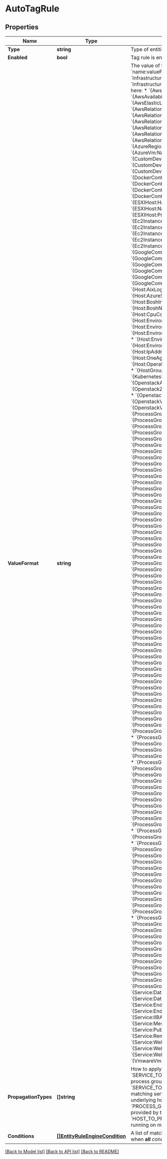 # AutoTagRule

## Properties

Name | Type | Description | Notes
------------ | ------------- | ------------- | -------------
**Type** | **string** | Type of entities to which the rule applies. | 
**Enabled** | **bool** | Tag rule is enabled (&#x60;true&#x60;) or disabled (&#x60;false&#x60;). | 
**ValueFormat** | **string** | The value of the auto-tag. If specified, the tag is used in the &#x60;name:valueFormat&#x60; format.   For example, you can extend the &#x60;Infrastructure&#x60; tag to &#x60;Infrastructure:Windows&#x60; and &#x60;Infrastructure:Linux&#x60;.   You can use the following placeholders here:   * &#x60;{AwsAutoScalingGroup:Name}&#x60;  * &#x60;{AwsAvailabilityZone:Name}&#x60;  * &#x60;{AwsElasticLoadBalancer:Name}&#x60;  * &#x60;{AwsRelationalDatabaseService:DBName}&#x60;  * &#x60;{AwsRelationalDatabaseService:Endpoint}&#x60;  * &#x60;{AwsRelationalDatabaseService:Engine}&#x60;  * &#x60;{AwsRelationalDatabaseService:InstanceClass}&#x60;  * &#x60;{AwsRelationalDatabaseService:Name}&#x60;  * &#x60;{AwsRelationalDatabaseService:Port}&#x60;  * &#x60;{AzureRegion:Name}&#x60;  * &#x60;{AzureScaleSet:Name}&#x60;  * &#x60;{AzureVm:Name}&#x60;  * &#x60;{CloudFoundryOrganization:Name}&#x60;  * &#x60;{CustomDevice:DetectedName}&#x60;  * &#x60;{CustomDevice:DnsName}&#x60;  * &#x60;{CustomDevice:IpAddress}&#x60;  * &#x60;{CustomDevice:Port}&#x60;  * &#x60;{DockerContainerGroupInstance:ContainerName}&#x60;  * &#x60;{DockerContainerGroupInstance:FullImageName}&#x60;  * &#x60;{DockerContainerGroupInstance:ImageVersion}&#x60;  * &#x60;{DockerContainerGroupInstance:StrippedImageName}&#x60;  * &#x60;{ESXIHost:HardwareModel}&#x60;  * &#x60;{ESXIHost:HardwareVendor}&#x60;  * &#x60;{ESXIHost:Name}&#x60;  * &#x60;{ESXIHost:ProductName}&#x60;  * &#x60;{ESXIHost:ProductVersion}&#x60;  * &#x60;{Ec2Instance:AmiId}&#x60;  * &#x60;{Ec2Instance:BeanstalkEnvironmentName}&#x60;  * &#x60;{Ec2Instance:InstanceId}&#x60;  * &#x60;{Ec2Instance:InstanceType}&#x60;  * &#x60;{Ec2Instance:LocalHostName}&#x60;  * &#x60;{Ec2Instance:Name}&#x60;  * &#x60;{Ec2Instance:PublicHostName}&#x60;  * &#x60;{Ec2Instance:SecurityGroup}&#x60;  * &#x60;{GoogleComputeInstance:Id}&#x60;  * &#x60;{GoogleComputeInstance:IpAddresses}&#x60;  * &#x60;{GoogleComputeInstance:MachineType}&#x60;  * &#x60;{GoogleComputeInstance:Name}&#x60;  * &#x60;{GoogleComputeInstance:ProjectId}&#x60;  * &#x60;{GoogleComputeInstance:Project}&#x60;  * &#x60;{Host:AWSNameTag}&#x60;  * &#x60;{Host:AixLogicalCpuCount}&#x60;  * &#x60;{Host:AzureHostName}&#x60;  * &#x60;{Host:AzureSiteName}&#x60;  * &#x60;{Host:BoshDeploymentId}&#x60;  * &#x60;{Host:BoshInstanceId}&#x60;  * &#x60;{Host:BoshInstanceName}&#x60;  * &#x60;{Host:BoshName}&#x60;  * &#x60;{Host:BoshStemcellVersion}&#x60;  * &#x60;{Host:CpuCores}&#x60;  * &#x60;{Host:DetectedName}&#x60;  * &#x60;{Host:Environment:AppName}&#x60;  * &#x60;{Host:Environment:BoshReleaseVersion}&#x60;  * &#x60;{Host:Environment:Environment}&#x60;  * &#x60;{Host:Environment:Link}&#x60;  * &#x60;{Host:Environment:Organization}&#x60;  * &#x60;{Host:Environment:Owner}&#x60;  * &#x60;{Host:Environment:Support}&#x60;  * &#x60;{Host:IpAddress}&#x60;  * &#x60;{Host:LogicalCpuCores}&#x60;  * &#x60;{Host:OneAgentCustomHostName}&#x60;  * &#x60;{Host:OperatingSystemVersion}&#x60;  * &#x60;{Host:PaasMemoryLimit}&#x60;  * &#x60;{HostGroup:Name}&#x60;  * &#x60;{KubernetesCluster:Name}&#x60;  * &#x60;{KubernetesNode:DetectedName}&#x60;  * &#x60;{OpenstackAvailabilityZone:Name}&#x60;  * &#x60;{OpenstackZone:Name}&#x60;  * &#x60;{OpenstackComputeNode:Name}&#x60;  * &#x60;{OpenstackProject:Name}&#x60;  * &#x60;{OpenstackVm:UnstanceType}&#x60;  * &#x60;{OpenstackVm:Name}&#x60;  * &#x60;{OpenstackVm:SecurityGroup}&#x60;  * &#x60;{ProcessGroup:AmazonECRImageAccountId}&#x60;  * &#x60;{ProcessGroup:AmazonECRImageRegion}&#x60;  * &#x60;{ProcessGroup:AmazonECSCluster}&#x60;  * &#x60;{ProcessGroup:AmazonECSContainerName}&#x60;  * &#x60;{ProcessGroup:AmazonECSFamily}&#x60;  * &#x60;{ProcessGroup:AmazonECSRevision}&#x60;  * &#x60;{ProcessGroup:AmazonLambdaFunctionName}&#x60;  * &#x60;{ProcessGroup:AmazonRegion}&#x60;  * &#x60;{ProcessGroup:ApacheConfigPath}&#x60;  * &#x60;{ProcessGroup:ApacheSparkMasterIpAddress}&#x60;  * &#x60;{ProcessGroup:AspDotNetCoreApplicationPath}&#x60;  * &#x60;{ProcessGroup:AspDotNetCoreApplicationPath}&#x60;  * &#x60;{ProcessGroup:AzureHostName}&#x60;  * &#x60;{ProcessGroup:AzureSiteName}&#x60;  * &#x60;{ProcessGroup:CassandraClusterName}&#x60;  * &#x60;{ProcessGroup:CatalinaBase}&#x60;  * &#x60;{ProcessGroup:CatalinaHome}&#x60;  * &#x60;{ProcessGroup:CloudFoundryAppId}&#x60;  * &#x60;{ProcessGroup:CloudFoundryAppName}&#x60;  * &#x60;{ProcessGroup:CloudFoundryInstanceIndex}&#x60;  * &#x60;{ProcessGroup:CloudFoundrySpaceId}&#x60;  * &#x60;{ProcessGroup:CloudFoundrySpaceName}&#x60;  * &#x60;{ProcessGroup:ColdFusionJvmConfigFile}&#x60;  * &#x60;{ProcessGroup:ColdFusionServiceName}&#x60;  * &#x60;{ProcessGroup:CommandLineArgs}&#x60;  * &#x60;{ProcessGroup:DetectedName}&#x60;  * &#x60;{ProcessGroup:DotNetCommandPath}&#x60;  * &#x60;{ProcessGroup:DotNetCommand}&#x60;  * &#x60;{ProcessGroup:DotNetClusterId}&#x60;  * &#x60;{ProcessGroup:DotNetNodeId}&#x60;  * &#x60;{ProcessGroup:ElasticsearchClusterName}&#x60;  * &#x60;{ProcessGroup:ElasticsearchNodeName}&#x60;  * &#x60;{ProcessGroup:EquinoxConfigPath}&#x60;  * &#x60;{ProcessGroup:ExeName}&#x60;  * &#x60;{ProcessGroup:ExePath}&#x60;  * &#x60;{ProcessGroup:GlassFishDomainName}&#x60;  * &#x60;{ProcessGroup:GlassFishInstanceName}&#x60;  * &#x60;{ProcessGroup:GoogleAppEngineInstance}&#x60;  * &#x60;{ProcessGroup:GoogleAppEngineService}&#x60;  * &#x60;{ProcessGroup:GoogleCloudProject}&#x60;  * &#x60;{ProcessGroup:HybrisBinDirectory}&#x60;  * &#x60;{ProcessGroup:HybrisConfigDirectory}&#x60;  * &#x60;{ProcessGroup:HybrisConfigDirectory}&#x60;  * &#x60;{ProcessGroup:HybrisDataDirectory}&#x60;  * &#x60;{ProcessGroup:IBMCicsRegion}&#x60;  * &#x60;{ProcessGroup:IBMCtgName}&#x60;  * &#x60;{ProcessGroup:IBMImsConnectRegion}&#x60;  * &#x60;{ProcessGroup:IBMImsControlRegion}&#x60;  * &#x60;{ProcessGroup:IBMImsMessageProcessingRegion}&#x60;  * &#x60;{ProcessGroup:IBMImsSoapGwName}&#x60;  * &#x60;{ProcessGroup:IBMIntegrationNodeName}&#x60;  * &#x60;{ProcessGroup:IBMIntegrationServerName}&#x60;  * &#x60;{ProcessGroup:IISAppPool}&#x60;  * &#x60;{ProcessGroup:IISRoleName}&#x60;  * &#x60;{ProcessGroup:JbossHome}&#x60;  * &#x60;{ProcessGroup:JbossMode}&#x60;  * &#x60;{ProcessGroup:JbossServerName}&#x60;  * &#x60;{ProcessGroup:JavaJarFile}&#x60;  * &#x60;{ProcessGroup:JavaJarPath}&#x60;  * &#x60;{ProcessGroup:JavaMainCLass}&#x60;  * &#x60;{ProcessGroup:KubernetesBasePodName}&#x60;  * &#x60;{ProcessGroup:KubernetesContainerName}&#x60;  * &#x60;{ProcessGroup:KubernetesFullPodName}&#x60;  * &#x60;{ProcessGroup:KubernetesNamespace}&#x60;  * &#x60;{ProcessGroup:KubernetesPodUid}&#x60;  * &#x60;{ProcessGroup:MssqlInstanceName}&#x60;  * &#x60;{ProcessGroup:NodeJsAppBaseDirectory}&#x60;  * &#x60;{ProcessGroup:NodeJsAppName}&#x60;  * &#x60;{ProcessGroup:NodeJsScriptName}&#x60;  * &#x60;{ProcessGroup:OracleSid}&#x60;  * &#x60;{ProcessGroup:PHPScriptPath}&#x60;  * &#x60;{ProcessGroup:PHPWorkingDirectory}&#x60;  * &#x60;{ProcessGroup:Ports}&#x60;  * &#x60;{ProcessGroup:RubyAppRootPath}&#x60;  * &#x60;{ProcessGroup:RubyScriptPath}&#x60;  * &#x60;{ProcessGroup:SoftwareAGInstallRoot}&#x60;  * &#x60;{ProcessGroup:SoftwareAGProductPropertyName}&#x60;  * &#x60;{ProcessGroup:SpringBootAppName}&#x60;  * &#x60;{ProcessGroup:SpringBootProfileName}&#x60;  * &#x60;{ProcessGroup:SpringBootStartupClass}&#x60;  * &#x60;{ProcessGroup:TIBCOBusinessWorksAppNodeName}&#x60;  * &#x60;{ProcessGroup:TIBCOBusinessWorksAppSpaceName}&#x60;  * &#x60;{ProcessGroup:TIBCOBusinessWorksCeAppName}&#x60;  * &#x60;{ProcessGroup:TIBCOBusinessWorksCeVersion}&#x60;  * &#x60;{ProcessGroup:TIBCOBusinessWorksDomainName}&#x60;  * &#x60;{ProcessGroup:TIBCOBusinessWorksEnginePropertyFilePath}&#x60;  * &#x60;{ProcessGroup:TIBCOBusinessWorksEnginePropertyFile}&#x60;  * &#x60;{ProcessGroup:TIBCOBusinessWorksHome}&#x60;  * &#x60;{ProcessGroup:VarnishInstanceName}&#x60;  * &#x60;{ProcessGroup:WebLogicClusterName}&#x60;  * &#x60;{ProcessGroup:WebLogicDomainName}&#x60;  * &#x60;{ProcessGroup:WebLogicHome}&#x60;  * &#x60;{ProcessGroup:WebLogicName}&#x60;  * &#x60;{ProcessGroup:WebSphereCellName}&#x60;  * &#x60;{ProcessGroup:WebSphereClusterName}&#x60;  * &#x60;{ProcessGroup:WebSphereNodeName}&#x60;  * &#x60;{ProcessGroup:WebSphereServerName}&#x60;  * &#x60;{ProcessGroup:ActorSystem}&#x60;  * &#x60;{Service:STGServerName}&#x60;  * &#x60;{Service:DatabaseHostName}&#x60;  * &#x60;{Service:DatabaseName}&#x60;  * &#x60;{Service:DatabaseVendor}&#x60;  * &#x60;{Service:DetectedName}&#x60;  * &#x60;{Service:EndpointPath}&#x60;  * &#x60;{Service:EndpointPathGatewayUrl}&#x60;  * &#x60;{Service:IIBApplicationName}&#x60;  * &#x60;{Service:MessageListenerClassName}&#x60;  * &#x60;{Service:Port}&#x60;  * &#x60;{Service:PublicDomainName}&#x60;  * &#x60;{Service:RemoteEndpoint}&#x60;  * &#x60;{Service:RemoteName}&#x60;  * &#x60;{Service:WebApplicationId}&#x60;  * &#x60;{Service:WebContextRoot}&#x60;  * &#x60;{Service:WebServerName}&#x60;  * &#x60;{Service:WebServiceNamespace}&#x60;  * &#x60;{Service:WebServiceName}&#x60;  * &#x60;{VmwareDatacenter:Name}&#x60;  * &#x60;{VmwareVm:Name}&#x60;   | [optional] 
**PropagationTypes** | **[]string** | How to apply the tag to underlying entities:   * &#x60;SERVICE_TO_PROCESS_GROUP_LIKE&#x60;: Apply to underlying process groups of matching services.   * &#x60;SERVICE_TO_HOST_LIKE&#x60;: Apply to underlying hosts of matching services.   * &#x60;PROCESS_GROUP_TO_HOST&#x60;: Apply to underlying hosts of matching process groups.   * &#x60;PROCESS_GROUP_TO_SERVICE&#x60;: Apply to all services provided by the process groups.   * &#x60;HOST_TO_PROCESS_GROUP_INSTANCE&#x60;: Apply to processes running on matching hosts. | [optional] 
**Conditions** | [**[]EntityRuleEngineCondition**](EntityRuleEngineCondition.md) | A list of matching rules for the auto-tag.   The tag applies only when **all** conditions are fulfilled. | 

[[Back to Model list]](../README.md#documentation-for-models) [[Back to API list]](../README.md#documentation-for-api-endpoints) [[Back to README]](../README.md)


